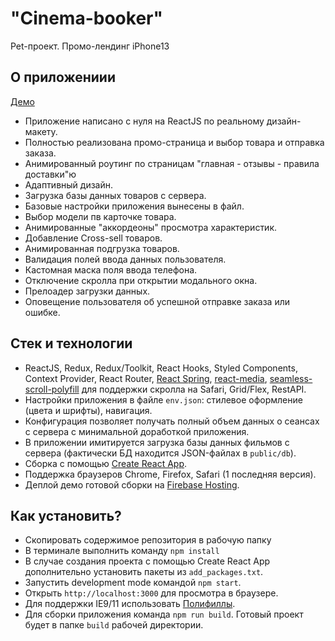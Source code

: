 # "Cinema-booker"

Pet-проект. Промо-лендинг iPhone13

## О приложениии

[Демо](https://iphone-promo.web.app/)

- Приложение написано с нуля на ReactJS по реальному дизайн-макету.
- Полностью реализована промо-страница и выбор товара и отправка заказа.
- Анимированный роутинг по страницам "главная - отзывы - правила доставки"ю
- Адаптивный дизайн.
- Загрузка базы данных товаров с сервера.
- Базовые настройки приложения вынесены в файл.
- Выбор модели пв карточке товара.
- Анимированные "аккордеоны" просмотра характеристик.
- Добавление Cross-sell товаров.
- Анимированная подгрузка товаров.
- Валидация полей ввода данных пользователя.
- Кастомная маска поля ввода телефона.
- Отключение скролла при открытии модального окна.
- Прелоадер загрузки данных.
- Оповещение пользователя об успешной отправке заказа или ошибке.

## Стек и технологии

- ReactJS, Redux, Redux/Toolkit, React Hooks, Styled Components, Context Provider, React Router, [React Spring](https://react-spring.io), [react-media](https://www.npmjs.com/package/react-media), [seamless-scroll-polyfill](https://www.npmjs.com/package/seamless-scroll-polyfill) для поддержки скролла на Safari, Grid/Flex, RestAPI.
- Настройки приложения в файле `env.json`: стилевое оформление (цвета и шрифты), навигация.
- Конфигурация позволяет получать полный объем данных о сеансах с сервера с минимальной доработкой приложения.
- В приложении имитируется загрузка базы данных фильмов c сервера (фактически БД находится JSON-файлах в `public/db`).
- Сборка с помощью [Create React App](https://github.com/facebook/create-react-app).
- Поддержка браузеров Сhrome, Firefox, Safari (1 последняя версия).
- Деплой демо готовой сборки на [Firebase Hosting](https://firebase.google.com).

## Как установить?

- Скопировать содержимое репозитория в рабочую папку
- В терминале выполнить команду `npm install`
- В случае создания проекта с помощью Create React App дополнительно установить пакеты из `add_packages.txt`.
- Запустить development mode командой `npm start`.
- Открыть `http://localhost:3000` для просмотра в браузере.
- Для поддержки IE9/11 использовать [Полифиллы](https://github.com/facebook/create-react-app/blob/main/packages/react-app-polyfill).
- Для сборки приложения команда `npm run build`. Готовый проект будет в папке `build` рабочей директории.
